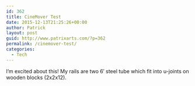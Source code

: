 ```yaml
---
id: 362
title: CineMover Test
date: 2015-12-13T21:25:26+00:00
author: Patrick
layout: post
guid: http://www.patrixarts.com/?p=362
permalink: /cinemover-test/
categories:
  - Tech
---
```

I&#8217;m excited about this! My rails are two 6&#8242; steel tube which fit into u-joints on wooden blocks (2x2x12).
